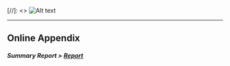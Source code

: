 [//]: <> ![Alt text](http://rrezarta-krasniqi.github.io/esquared.jpg) 
<hr>

## Online Appendix



##### Summary Report > [Report](http://rrezarta-krasniqi.github.io/report_july_1_2014.html "Resources")

